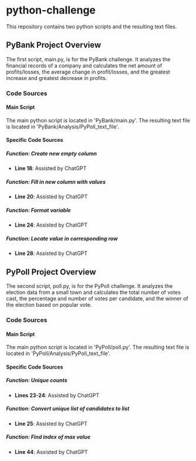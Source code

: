 # python-challenge
This repository contains two python scripts and the resulting text files.

## PyBank Project Overview

The first script, main.py, is for the PyBank challenge. It analyzes the financial records of a company and calculates the net amount of profits/losses, the average change in profit/losses, and the greatest increase and greatest decrease in profits.

### Code Sources

#### Main Script
The main python script is located in 'PyBank/main.py'.
The resulting text file is located in 'PyBank/Analysis/PyPoll_text_file'.

#### Specific Code Sources

##### Function: Create new empty column
- **Line 18**: Assisted by ChatGPT

##### Function: Fill in new column with values
- **Line 20**: Assisted by ChatGPT

##### Function: Format variable
- **Line 24**: Assisted by ChatGPT

##### Function: Locate value in corresponding row
- **Line 28**: Assisted by ChatGPT

## PyPoll Project Overview

The second script, poll.py, is for the PyPoll challenge. It analyzes the election data from a small town and calculates the total number of votes cast, the percentage and number of votes per candidate, and the winner of the election based on popular vote.

### Code Sources

#### Main Script
The main python script is located in 'PyPoll/poll.py'.
The resulting text file is located in 'PyPoll/Analysis/PyPoll_text_file'.

#### Specific Code Sources

##### Function: Unique counts
- **Lines 23-24**: Assisted by ChatGPT

##### Function: Convert unique list of candidates to list
- **Line 25**: Assisted by ChatGPT

##### Function: Find index of max value
- **Line 44**: Assisted by ChatGPT